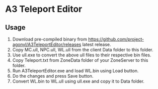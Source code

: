 # A3 Teleport Editor

## Usage

1. Download pre-compiled binary from https://github.com/project-agonyl/A3TeleportEditor/releases latest release.
2. Copy MC.ull, NPC.ull, WL.ull from the client Data folder to this folder.
3. Use ull.exe to convert the above ull files to their respective bin files.
4. Copy Teleport.txt from ZoneData folder of your ZoneServer to this folder.
5. Run A3TeleportEditor.exe and load WL.bin using Load button.
6. Do the changes and press Save button.
7. Convert WL.bin to WL.ull using ull.exe and copy it to Data folder.
